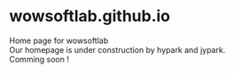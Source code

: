 # wowsoftlab.github.io
Home page for wowsoftlab  
Our homepage is under construction by hypark and jypark.  
Comming soon !
